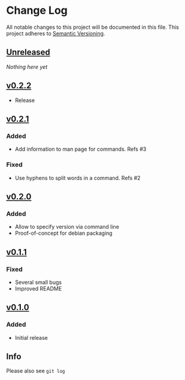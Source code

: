# Change Log
All notable changes to this project will be documented in this file.
This project adheres to [Semantic Versioning](http://semver.org/).

## [Unreleased]

*Nothing here yet*

## [v0.2.2]
- Release

## [v0.2.1]
### Added
- Add information to man page for commands. Refs #3

### Fixed
- Use hyphens to split words in a command. Refs #2

## [v0.2.0]
### Added
- Allow to specify version via command line
- Proof-of-concept for debian packaging

## [v0.1.1]
### Fixed

- Several small bugs
- Improved README

## [v0.1.0]
### Added
- Initial release


## Info

Please also see `git log`

[Unreleased]: https://github.com/click-contrib/click-man/compare/v0.2.2...HEAD
[v0.2.2]: https://github.com/click-contrib/click-man/compare/v0.2.1...v0.2.2
[v0.2.1]: https://github.com/click-contrib/click-man/compare/v0.2.0...v0.2.1
[v0.2.0]: https://github.com/click-contrib/click-man/compare/v0.1.1...v0.2.0
[v0.1.1]: https://github.com/click-contrib/click-man/compare/v0.1.0...v0.1.1
[v0.1.0]: https://github.com/click-contrib/click-man/compare/30626839cc048856f799eb0bcd9e731fff4221dc...v0.1.0
